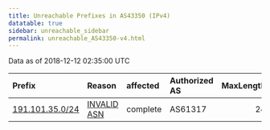 ```yaml
---
title: Unreachable Prefixes in AS43350 (IPv4)
datatable: true
sidebar: unreachable_sidebar
permalink: unreachable_AS43350-v4.html
---
```


Data as of 2018-12-12 02:35:00 UTC


<div class="datatable-begin"></div>

| Prefix                                                   | Reason                                                                                                 | affected   | Authorized AS   |   MaxLength | Anchor                                         |   unreachable /24s |
|:---------------------------------------------------------|:-------------------------------------------------------------------------------------------------------|:-----------|:----------------|------------:|:-----------------------------------------------|-------------------:|
| [191.101.35.0/24](https://stat.ripe.net/191.101.35.0/24) | [INVALID ASN](https://rpki-validator.ripe.net/announcement-preview?asn=AS43350&prefix=191.101.35.0/24) | complete   | AS61317         |          24 | [LACNIC](unreachable_LACNIC_RPKI_Root-v4.html) |                  1 |

<div class="datatable-end"></div>